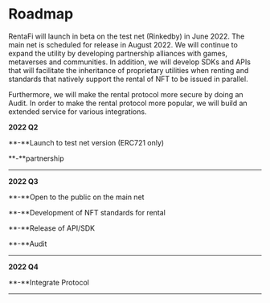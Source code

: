 # Roadmap

RentaFi will launch in beta on the test net (Rinkedby) in June 2022. The main net is scheduled for release in August 2022. We will continue to expand the utility by developing partnership alliances with games, metaverses and communities. In addition, we will develop SDKs and APIs that will facilitate the inheritance of proprietary utilities when renting and standards that natively support the rental of NFT to be issued in parallel.

Furthermore, we will make the rental protocol more secure by doing an Audit. In order to make the rental protocol more popular, we will build an extended service for various integrations.

**2022 Q2**

**-**Launch to test net version (ERC721 only)

**-**partnership

****

**2022 Q3**

**-**Open to the public on the main net

**-**Development of NFT standards for rental

**-**Release of API/SDK

**-**Audit

****

**2022 Q4**

**-**Integrate Protocol

****
